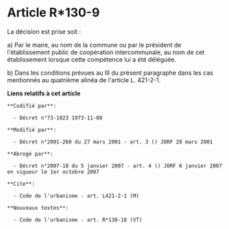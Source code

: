# Article R*130-9

La décision est prise soit :

a) Par le maire, au nom de la commune ou par le président de l'établissement public de coopération intercommunale, au nom de
cet établissement lorsque cette compétence lui a été déléguée.

b) Dans les conditions prévues au III du présent paragraphe dans les cas mentionnés au quatrième alinéa de l'article L.
421-2-1.

**Liens relatifs à cet article**

	**Codifié par**:

	  - Décret n°73-1023 1973-11-08

	**Modifié par**:

	  - Décret n°2001-260 du 27 mars 2001 - art. 3 () JORF 28 mars 2001

	**Abrogé par**:

	  - Décret n°2007-18 du 5 janvier 2007 - art. 4 () JORF 6 janvier 2007 en vigueur le 1er octobre 2007

	**Cite**:

	  - Code de l'urbanisme - art. L421-2-1 (M)

	**Nouveaux textes**:

	  - Code de l'urbanisme - art. R*130-18 (VT)
